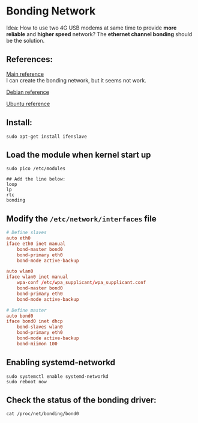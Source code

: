 # Bonding Network
Idea: How to use two 4G USB modems at same time to provide **more reliable** and **higher speed** network? The **ethernet channel bonding** should be the solution.

## References:
[Main reference](https://blog.wirelessmoves.com/2014/07/ethernet-channel-bonding-with-a-raspberry-pi-and-ubuntu.html)\
I can create the bonding network, but it seems not work. 


[Debian reference](https://wiki.debian.org/Bonding)

[Ubuntu reference](https://help.ubuntu.com/community/UbuntuBonding#Descriptions_of_bonding_modes)

## Install:

    sudo apt-get install ifenslave


## Load the module when kernel start up
 
    sudo pico /etc/modules

    ## Add the line below:
    loop
    lp
    rtc
    bonding

## Modify the `/etc/network/interfaces` file
```conf
# Define slaves   
auto eth0
iface eth0 inet manual
    bond-master bond0
    bond-primary eth0
    bond-mode active-backup

auto wlan0
iface wlan0 inet manual
    wpa-conf /etc/wpa_supplicant/wpa_supplicant.conf
    bond-master bond0
    bond-primary eth0
    bond-mode active-backup

# Define master
auto bond0
iface bond0 inet dhcp
    bond-slaves wlan0
    bond-primary eth0
    bond-mode active-backup
    bond-miimon 100
```

## Enabling systemd-networkd

    sudo systemctl enable systemd-networkd
    sudo reboot now

## Check the status of the bonding driver: 

    cat /proc/net/bonding/bond0 

